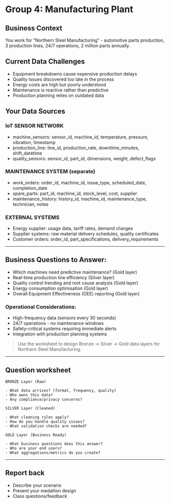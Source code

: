 # Group 4: Manufacturing Plant

## Business Context

You work for "Northern Steel Manufacturing" - automotive parts production, 3 production lines, 24/7 operations, 2 million parts annually.

## Current Data Challenges

- Equipment breakdowns cause expensive production delays
- Quality issues discovered too late in the process
- Energy costs are high but poorly understood
- Maintenance is reactive rather than predictive
- Production planning relies on outdated data

## Your Data Sources

### IoT SENSOR NETWORK

- machine_sensors: sensor_id, machine_id, temperature, pressure, vibration, timestamp
- production_line: line_id, production_rate, downtime_minutes, shift_datetime
- quality_sensors: sensor_id, part_id, dimensions, weight, defect_flags

### MAINTENANCE SYSTEM (separate)

- work_orders: order_id, machine_id, issue_type, scheduled_date, completion_date
- spare_parts: part_id, machine_id, stock_level, cost, supplier
- maintenance_history: history_id, machine_id, maintenance_type, technician, notes

### EXTERNAL SYSTEMS

- Energy supplier: usage data, tariff rates, demand charges
- Supplier systems: raw material delivery schedules, quality certificates
- Customer orders: order_id, part_specifications, delivery_requirements

---

## Business Questions to Answer:

- Which machines need predictive maintenance? (Gold layer)
- Real-time production line efficiency (Silver layer)
- Quality control trending and root cause analysis (Gold layer)
- Energy consumption optimisation (Gold layer)
- Overall Equipment Effectiveness (OEE) reporting (Gold layer)

### Operational Considerations:

- High-frequency data (sensors every 30 seconds)
- 24/7 operations - no maintenance windows
- Safety-critical systems requiring immediate alerts
- Integration with production planning systems

> Use the worksheet to design Bronze → Silver → Gold data layers for Northern Steel Manufacturing.

---

## Question worksheet

```none
BRONZE Layer (Raw)

- What data arrives? (format, frequency, quality)
- Who owns this data?
- Any compliance/privacy concerns?

SILVER Layer (Cleaned)

- What cleaning rules apply?
- How do you handle quality issues?
- What validation checks are needed?

GOLD Layer (Business Ready)

- What business questions does this answer?
- Who are your end users?
- What aggregations/metrics do you create?
```

---

## Report back

- Describe your scenario
- Present your medallion design
- Class questions/feedback
